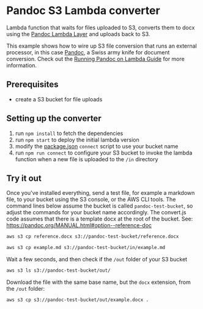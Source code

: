 # Pandoc S3 Lambda converter

Lambda function that waits for files uploaded to S3, converts them to docx using the [Pandoc Lambda Layer](https://github.com/effortless-serverless/pandoc-aws-lambda-binary) and uploads back to S3.

This example shows how to wire up S3 file conversion that runs an external processor, in this case [Pandoc](https://pandoc.org), a Swiss army knife for document conversion. Check out the [Running Pandoc on Lambda Guide](https://claudiajs.com/tutorials/pandoc-lambda.html) for more information.

## Prerequisites

* create a S3 bucket for file uploads

## Setting up the converter

1. run `npm install` to fetch the dependencies
2. run `npm start` to deploy the initial lambda version
3. modify the [package.json](package.json) `connect` script to use your bucket name
4. run `npm run connect` to configure your S3 bucket to invoke the lambda function when a new file is uploaded to the `/in` directory

## Try it out

Once you've installed everything, send a test file, for example a markdown file, to your bucket using the S3 console, or the AWS CLI tools. The command lines below assume the bucket is called `pandoc-test-bucket`, so adjust the commands for your bucket name accordingly.  The convert.js code assumes that there is a template docx at the root of the bucket.  See: https://pandoc.org/MANUAL.html#option--reference-doc

```bash
aws s3 cp reference.docx s3://pandoc-test-bucket/reference.docx
```

```bash
aws s3 cp example.md s3://pandoc-test-bucket/in/example.md
```

Wait a few seconds, and then check if the `/out` folder of your S3 bucket

```bash
aws s3 ls s3://pandoc-test-bucket/out/
```

Download the file with the same base name, but the `docx` extension, from the `/out` folder:

```bash
aws s3 cp s3://pandoc-test-bucket/out/example.docx .
```

